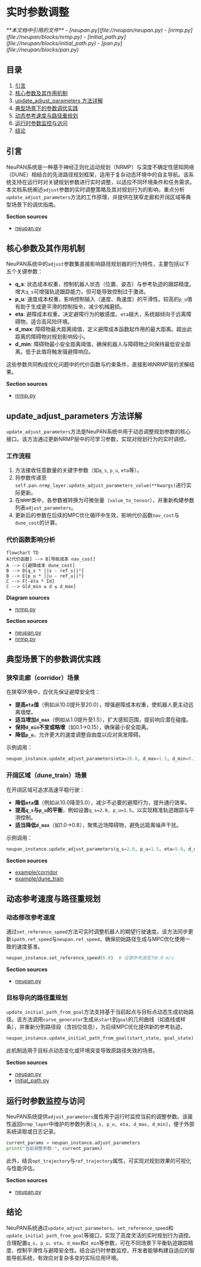 # 实时参数调整

<cite>
**本文档中引用的文件**  
- [neupan.py](file://neupan/neupan.py)
- [nrmp.py](file://neupan/blocks/nrmp.py)
- [initial_path.py](file://neupan/blocks/initial_path.py)
- [pan.py](file://neupan/blocks/pan.py)
</cite>

## 目录
1. [引言](#引言)
2. [核心参数及其作用机制](#核心参数及其作用机制)
3. [update_adjust_parameters 方法详解](#update_adjust_parameters-方法详解)
4. [典型场景下的参数调优实践](#典型场景下的参数调优实践)
5. [动态参考速度与路径重规划](#动态参考速度与路径重规划)
6. [运行时参数监控与访问](#运行时参数监控与访问)
7. [结论](#结论)

## 引言
NeuPAN系统是一种基于神经正则化运动规划（NRMP）与深度不确定性感知网络（DUNE）相结合的先进路径规划框架，适用于复杂动态环境中的自主导航。该系统支持在运行时对关键规划参数进行实时调整，以适应不同环境条件和任务需求。本文档系统阐述`adjust`参数的实时调整策略及其对规划行为的影响，重点分析`update_adjust_parameters`方法的工作原理，并提供在狭窄走廊和开阔区域等典型场景下的调优指南。

**Section sources**
- [neupan.py](file://neupan/neupan.py#L0-L402)

## 核心参数及其作用机制
NeuPAN系统中的`adjust`参数集直接影响路径规划器的行为特性，主要包括以下五个关键参数：

- **q_s**: 状态成本权重，控制机器人状态（位置、姿态）与参考轨迹的跟踪精度。增大`q_s`可增强轨迹跟踪能力，但可能导致控制过于激进。
- **p_u**: 速度成本权重，影响控制输入（速度、角速度）的平滑性。较高的`p_u`值有助于生成更平滑的控制指令，减少机械磨损。
- **eta**: 避障成本权重，决定避障行为的敏感度。`eta`越大，系统越倾向于远离障碍物，适合高风险环境。
- **d_max**: 障碍物最大距离阈值，定义避障成本函数起作用的最大距离。超出此距离的障碍物对规划影响较小。
- **d_min**: 障碍物最小安全距离阈值，确保机器人与障碍物之间保持最低安全距离。低于此值将触发强避障响应。

这些参数共同构成优化问题中的代价函数与约束条件，直接影响NRMP层的求解结果。

**Section sources**
- [nrmp.py](file://neupan/blocks/nrmp.py#L0-L325)

## update_adjust_parameters 方法详解
`update_adjust_parameters`方法是NeuPAN系统中用于动态调整规划参数的核心接口。该方法通过更新NRMP层中的可学习参数，实现对规划行为的实时调控。

### 工作流程
1. 方法接收任意数量的关键字参数（如`q_s`, `p_u`, `eta`等）。
2. 将参数传递至`self.pan.nrmp_layer.update_adjust_parameters_value(**kwargs)`进行实际更新。
3. 在`NRMP`类中，各参数被转换为可微张量（`value_to_tensor`），并重新构建参数列表`adjust_parameters`。
4. 更新后的参数在后续的MPC优化循环中生效，影响代价函数`nav_cost`与`dune_cost`的计算。

### 代价函数影响分析
```mermaid
flowchart TD
A[代价函数] --> B[导航成本 nav_cost]
A --> C[避障成本 dune_cost]
B --> D[q_s * ||s - ref_s||²]
B --> E[p_u * ||u - ref_u||²]
C --> F[-eta * Σd]
C --> G[d_min ≤ d ≤ d_max]
```

**Diagram sources**
- [nrmp.py](file://neupan/blocks/nrmp.py#L250-L275)

**Section sources**
- [neupan.py](file://neupan/neupan.py#L334-L347)
- [nrmp.py](file://neupan/blocks/nrmp.py#L180-L195)

## 典型场景下的参数调优实践

### 狭窄走廊（corridor）场景
在狭窄环境中，应优先保证避障安全性：
- **提高`eta`值**（例如从10.0提升至20.0），增强避障成本权重，使机器人更主动远离墙壁。
- **适当增加`d_max`**（例如从1.0提升至1.5），扩大感知范围，提前响应潜在碰撞。
- **保持`d_min`不变或略增**（如0.1→0.15），确保最小安全距离。
- **降低`p_u`**，允许更大的速度调整自由度以应对突发障碍。

示例调用：
```python
neupan_instance.update_adjust_parameters(eta=20.0, d_max=1.5, d_min=0.15, p_u=0.5)
```

### 开阔区域（dune_train）场景
在开阔区域可追求高速平稳行驶：
- **降低`eta`值**（例如从10.0降至5.0），减少不必要的避障行为，提升通行效率。
- **提高`q_s`与`p_u`的平衡**，例如设置`q_s=2.0, p_u=1.5`，以实现精准轨迹跟踪与平滑控制。
- **适当降低`d_max`**（如1.0→0.8），聚焦近场障碍物，避免远距离噪声干扰。

示例调用：
```python
neupan_instance.update_adjust_parameters(q_s=2.0, p_u=1.5, eta=5.0, d_max=0.8)
```

**Section sources**
- [example/corridor](file://example/corridor)
- [example/dune_train](file://example/dune_train)

## 动态参考速度与路径重规划

### 动态修改参考速度
通过`set_reference_speed`方法可实时调整机器人的期望行驶速度。该方法同步更新`ipath.ref_speed`与`neupan.ref_speed`，确保初始路径生成与MPC优化使用一致的速度基准。

```python
neupan_instance.set_reference_speed(6.0)  # 设置参考速度为6.0 m/s
```

**Section sources**
- [neupan.py](file://neupan/neupan.py#L303-L311)

### 目标导向的路径重规划
`update_initial_path_from_goal`方法支持基于当前起点与目标点动态生成初始路径。该方法调用`curve_generator`生成从`start`到`goal`的几何曲线（如直线或样条），并重新分割路径段（含挡位信息），为后续MPC优化提供新的参考轨迹。

```python
neupan_instance.update_initial_path_from_goal(start_state, goal_state)
```

此机制适用于目标点动态变化或环境突变导致原路径失效的场景。

**Section sources**
- [neupan.py](file://neupan/neupan.py#L313-L321)
- [initial_path.py](file://neupan/blocks/initial_path.py#L351-L370)

## 运行时参数监控与访问
NeuPAN系统提供`adjust_parameters`属性用于运行时监控当前的调整参数。该属性返回`nrmp_layer`中维护的参数列表`[q_s, p_u, eta, d_max, d_min]`，便于外部系统读取或日志记录。

```python
current_params = neupan_instance.adjust_parameters
print("当前调整参数:", current_params)
```

此外，结合`opt_trajectory`与`ref_trajectory`属性，可实现对规划效果的可视化与性能评估。

**Section sources**
- [neupan.py](file://neupan/neupan.py#L400-L402)

## 结论
NeuPAN系统通过`update_adjust_parameters`、`set_reference_speed`和`update_initial_path_from_goal`等接口，实现了高度灵活的实时规划行为调控。合理配置`q_s`、`p_u`、`eta`、`d_max`和`d_min`等参数，可在不同场景下平衡轨迹跟踪精度、控制平滑性与避障安全性。结合运行时参数监控，开发者能够构建自适应的智能导航系统，有效应对复杂多变的实际应用环境。